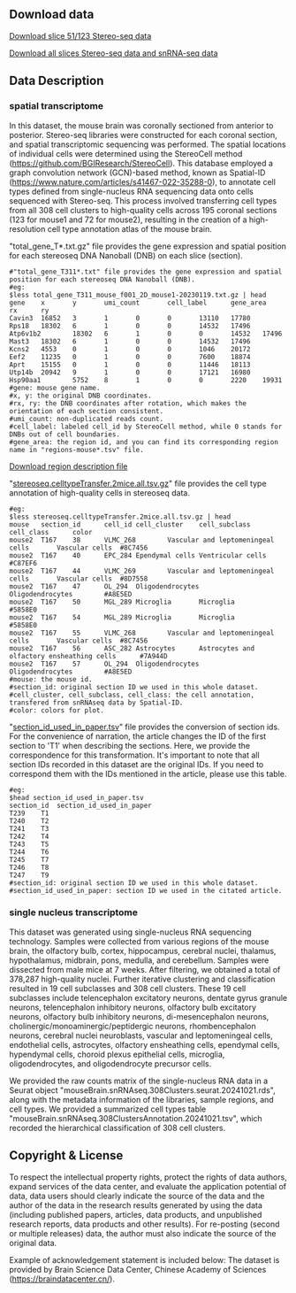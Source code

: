 ## Download data

[Download slice 51/123 Stereo-seq data](https://example.com)

[Download all slices Stereo-seq data and snRNA-seq data](https://example.com)

## Data Description

### spatial transcriptome
In this dataset, the mouse brain was coronally sectioned from anterior to posterior. Stereo-seq libraries were constructed for each coronal section, and spatial transcriptomic sequencing was performed. The spatial locations of individual cells were determined using the StereoCell method (https://github.com/BGIResearch/StereoCell). This database employed a graph convolution network (GCN)-based method, known as Spatial-ID (https://www.nature.com/articles/s41467-022-35288-0), to annotate cell types defined from single-nucleus RNA sequencing data onto cells sequenced with Stereo-seq. This process involved transferring cell types from all 308 cell clusters to high-quality cells across 195 coronal sections (123 for mouse1 and 72 for mouse2), resulting in the creation of a high-resolution cell type annotation atlas of the mouse brain.

"total_gene_T*.txt.gz" file provides the gene expression and spatial position for each stereoseq DNA Nanoball (DNB) on each slice (section).
~~~shell
#"total_gene_T311*.txt" file provides the gene expression and spatial position for each stereoseq DNA Nanoball (DNB).
#eg: 
$less total_gene_T311_mouse_f001_2D_mouse1-20230119.txt.gz | head
gene    x       y       umi_count       cell_label      gene_area       rx      ry
Cavin3  16852   3       1       0       0       13110   17780
Rps18   18302   6       1       0       0       14532   17496
Atp6v1b2        18302   6       1       0       0       14532   17496
Mast3   18302   6       1       0       0       14532   17496
Kcns2   4553    0       1       0       0       1046    20172
Eef2    11235   0       1       0       0       7600    18874
Aprt    15155   0       1       0       0       11446   18113
Utp14b  20942   9       1       0       0       17121   16980
Hsp90aa1        5752    8       1       0       0       2220    19931
#gene: mouse gene name.
#x, y: the original DNB coordinates.
#rx, ry: the DNB coordinates after rotation, which makes the orientation of each section consistent.
#umi_count: non-duplicated reads count.
#cell_label: labeled cell_id by StereoCell method, while 0 stands for DNBs out of cell boundaries.
#gene_area: the region id, and you can find its corresponding region name in "regions-mouse*.tsv" file.
~~~
[Download region description file](https://example.com)

"[stereoseq.celltypeTransfer.2mice.all.tsv.gz](https://example.com)" file provides the cell type annotation of high-quality cells in stereoseq data.
~~~shell
#eg:
$less stereoseq.celltypeTransfer.2mice.all.tsv.gz | head
mouse   section_id      cell_id cell_cluster    cell_subclass   cell_class      color
mouse2  T167    38      VLMC_268        Vascular and leptomeningeal cells       Vascular cells  #8C7456
mouse2  T167    40      EPC_284 Ependymal cells Ventricular cells       #C87EF6
mouse2  T167    44      VLMC_269        Vascular and leptomeningeal cells       Vascular cells  #8D7558
mouse2  T167    47      OL_294  Oligodendrocytes        Oligodendrocytes        #A8E5ED
mouse2  T167    50      MGL_289 Microglia       Microglia       #5858E0
mouse2  T167    54      MGL_289 Microglia       Microglia       #5858E0
mouse2  T167    55      VLMC_268        Vascular and leptomeningeal cells       Vascular cells  #8C7456
mouse2  T167    56      ASC_282 Astrocytes      Astrocytes and olfactory ensheathing cells      #7A944D
mouse2  T167    57      OL_294  Oligodendrocytes        Oligodendrocytes        #A8E5ED
#mouse: the mouse id.
#section_id: original section ID we used in this whole dataset.
#cell_cluster, cell_subclass, cell_class: the cell annotation, transfered from snRNAseq data by Spatial-ID.
#color: colors for plot.
~~~

"[section_id_used_in_paper.tsv](https://example.com)" file provides the conversion of section ids. For the convenience of narration, the article changes the ID of the first section to 'T1' when describing the sections. Here, we provide the correspondence for this transformation. It's important to note that all section IDs recorded in this dataset are the original IDs. If you need to correspond them with the IDs mentioned in the article, please use this table.
~~~shell
#eg:
$head section_id_used_in_paper.tsv
section_id	section_id_used_in_paper
T239	T1
T240	T2
T241	T3
T242	T4
T243	T5
T244	T6
T245	T7
T246	T8
T247	T9
#section_id: original section ID we used in this whole dataset.
#section_id_used_in_paper: section ID we used in the citated article.
~~~

### single nucleus transcriptome
This dataset was generated using single-nucleus RNA sequencing technology. Samples were collected from various regions of the mouse brain, the olfactory bulb, cortex, hippocampus, cerebral nuclei, thalamus, hypothalamus, midbrain, pons, medulla, and cerebellum. Samples were dissected from male mice at 7 weeks. After filtering, we obtained a total of 378,287 high-quality nuclei. Further iterative clustering and classification resulted in 19 cell subclasses and 308 cell clusters. These 19 cell subclasses include telencephalon excitatory neurons, dentate gyrus granule neurons, telencephalon inhibitory neurons, olfactory bulb excitatory neurons, olfactory bulb inhibitory neurons, di-mesencephalon neurons, cholinergic/monoaminergic/peptidergic neurons, rhombencephalon neurons, cerebral nuclei neuroblasts, vascular and leptomeningeal cells, endothelial cells, astrocytes, olfactory ensheathing cells, ependymal cells, hypendymal cells, choroid plexus epithelial cells, microglia, oligodendrocytes, and oligodendrocyte precursor cells.

We provided the raw counts matrix of the single-nucleus RNA data in a Seurat object "mouseBrain.snRNAseq.308Clusters.seurat.20241021.rds", along with the metadata information of the libraries, sample regions, and cell types. We provided a summarized cell types table "mouseBrain.snRNAseq.308ClustersAnnotation.20241021.tsv", which recorded the hierarchical classification of 308 cell clusters.

## **Copyright & License**

To respect the intellectual property rights, protect the rights of data authors, expand services of the data center, and evaluate the application potential of data, data users should clearly indicate the source of the data and the author of the data in the research results generated by using the data (including published papers, articles, data products, and unpublished research reports, data products and other results). For re-posting (second or multiple releases) data, the author must also indicate the source of the original data.

Example of acknowledgement statement is included below: The dataset is provided by Brain Science Data Center, Chinese Academy of Sciences (https://braindatacenter.cn/).
